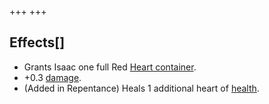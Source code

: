 +++
+++

Effects[]
---------


* Grants Isaac one full Red [Heart container](/wiki/Red_Heart_container "Red Heart container").
* +0.3 [damage](/wiki/Damage "Damage").
* (Added in Repentance) Heals 1 additional heart of [health](/wiki/Health "Health").


